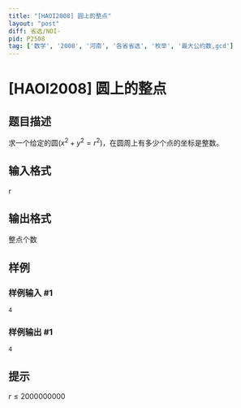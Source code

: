 ```yaml
---
title: "[HAOI2008] 圆上的整点"
layout: "post"
diff: 省选/NOI-
pid: P2508
tag: ['数学', '2008', '河南', '各省省选', '枚举', '最大公约数,gcd']
---
```

# [HAOI2008] 圆上的整点
## 题目描述

求一个给定的圆$(x^2+y^2=r^2)$，在圆周上有多少个点的坐标是整数。

## 输入格式

r
## 输出格式

整点个数

## 样例

### 样例输入 #1
```
4
```
### 样例输出 #1
```
4
```
## 提示

$r\leq 2000 000 000$

